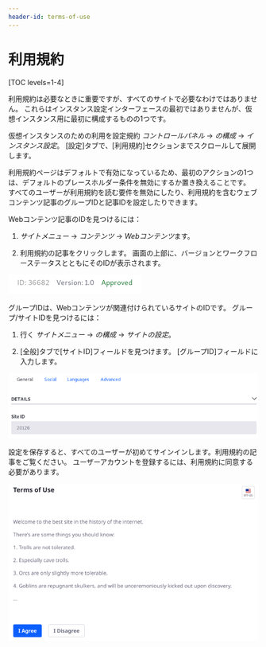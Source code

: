 ```yaml
---
header-id: terms-of-use
---
```


# 利用規約

[TOC levels=1-4]

利用規約は必要なときに重要ですが、すべてのサイトで必要なわけではありません。 これらはインスタンス設定インターフェースの最初ではありませんが、仮想インスタンス用に最初に構成するものの1つです。

仮想インスタンスのための利用を設定規約 *コントロールパネル* → *の構成* → *インスタンス設定*。 [設定]タブで、[利用規約]セクションまでスクロールして展開します。

利用規約ページはデフォルトで有効になっているため、最初のアクションの1つは、デフォルトのプレースホルダー条件を無効にするか置き換えることです。 すべてのユーザーが利用規約を読む要件を無効にしたり、利用規約を含むウェブコンテンツ記事のグループIDと記事IDを設定したりできます。

Webコンテンツ記事のIDを見つけるには：

1.  *サイトメニュー* → *コンテンツ* → *Webコンテンツ*ます。

2.  利用規約の記事をクリックします。 画面の上部に、バージョンとワークフローステータスとともにそのIDが表示されます。

![図1：Webコンテンツの記事IDが編集画面に表示されます。](../../../images/instance-settings-wc-id.png)

グループIDは、Webコンテンツが関連付けられているサイトのIDです。 グループ/サイトIDを見つけるには：

1.  行く *サイトメニュー* → *の構成* → *サイトの設定*。

2.  [全般]タブで[サイトID]フィールドを見つけます。 [グループID]フィールドに入力します。

![図2：サイト設定のサイトIDは、使用構成の観点から見たグループIDです。](../../../images/instance-settings-group-id.png)

設定を保存すると、すべてのユーザーが初めてサインインします。利用規約の記事をご覧ください。 ユーザーアカウントを登録するには、利用規約に同意する必要があります。

![図3：Webコンテンツの記事をサイトの利用規約ページに変換します。](../../../images/instance-settings-terms-of-use.png)
